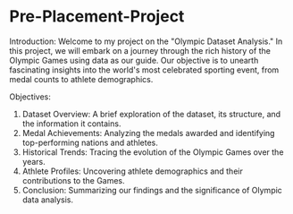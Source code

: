 # Pre-Placement-Project
Introduction:
Welcome to my project on the "Olympic Dataset Analysis."
In this project, we will embark on a journey through the rich history of the Olympic Games using data as our guide.
Our objective is to unearth fascinating insights into the world's most celebrated sporting event, from medal counts to athlete demographics.

Objectives:
1. Dataset Overview: A brief exploration of the dataset, its structure, and the information it contains.
2. Medal Achievements: Analyzing the medals awarded and identifying top-performing nations and athletes.
3. Historical Trends: Tracing the evolution of the Olympic Games over the years.
4. Athlete Profiles: Uncovering athlete demographics and their contributions to the Games.
5. Conclusion: Summarizing our findings and the significance of Olympic data analysis.
